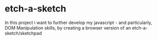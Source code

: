 # etch-a-sketch
In this project i want to further develop my javascript - and particularly, DOM Manipulation skills, by creating a browser version of an etch-a-sketch/sketchpad
